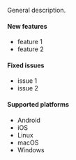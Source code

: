 General description.

#### New features
- feature 1
- feature 2

#### Fixed issues
- issue 1
- issue 2

#### Supported platforms
- Android
- iOS
- Linux
- macOS
- Windows
